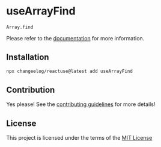 # useArrayFind

`Array.find`

Please refer to the [documentation](#) for more information.

## Installation

```bash
npx changeelog/reactuse@latest add useArrayFind
```

## Contribution

Yes please! See the [contributing guidelines](/CONTRIBUTING.md) for more details!

## License

This project is licensed under the terms of the [MIT License](/LICENSE)

